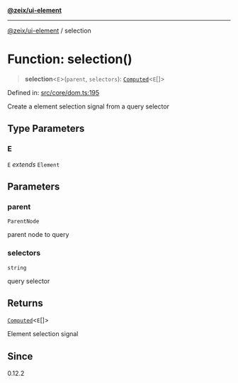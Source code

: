 [**@zeix/ui-element**](../README.md)

***

[@zeix/ui-element](../globals.md) / selection

# Function: selection()

> **selection**\<`E`\>(`parent`, `selectors`): [`Computed`](../type-aliases/Computed.md)\<`E`[]\>

Defined in: [src/core/dom.ts:195](https://github.com/zeixcom/ui-element/blob/051e9e1bc23b455abad71bf33880530a33e32030/src/core/dom.ts#L195)

Create a element selection signal from a query selector

## Type Parameters

### E

`E` *extends* `Element`

## Parameters

### parent

`ParentNode`

parent node to query

### selectors

`string`

query selector

## Returns

[`Computed`](../type-aliases/Computed.md)\<`E`[]\>

Element selection signal

## Since

0.12.2
